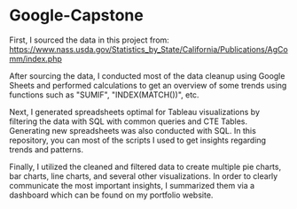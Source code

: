 # Google-Capstone
First, I sourced the data in this project from: https://www.nass.usda.gov/Statistics_by_State/California/Publications/AgComm/index.php

After sourcing the data, I conducted most of the data cleanup using Google Sheets and performed calculations to get an overview of some trends using functions such as "SUMIF", "INDEX(MATCH())", etc.

Next, I generated spreadsheets optimal for Tableau visualizations by filtering the data with SQL with common queries and CTE Tables. Generating new spreadsheets was also conducted with SQL. In this repository, you can most of the scripts I used to get insights regarding trends and patterns.

Finally, I utilized the cleaned and filtered data to create multiple pie charts, bar charts, line charts, and several other visualizations. In order to clearly communicate the most important insights, I summarized them via a dashboard which
can be found on my portfolio website.
